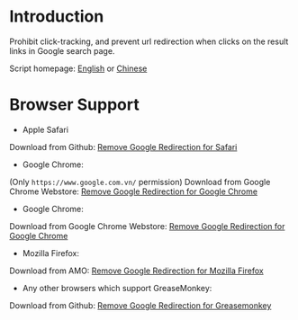 Introduction
============

Prohibit click-tracking, and prevent url redirection when clicks on the result links in Google search page.

Script homepage: [English](http://kodango.com/remove-google-redirection) or [Chinese](http://kodango.com/remove-google-redirection-extension)

Browser Support
===============

* Apple Safari

Download from Github: [Remove Google Redirection for Safari](https://github.com/dangoakachan/Remove-Google-Redirection/raw/master/extension/safari/remove-google-redirection.safariextz)

* Google Chrome:

(Only `https://www.google.com.vn/` permission) Download from Google Chrome Webstore: [Remove Google Redirection for Google Chrome](https://chrome.google.com/webstore/detail/remove-google-redirection/efjogckeagaidmhekgdfgdlaihpondbp)

* Google Chrome:

Download from Google Chrome Webstore: [Remove Google Redirection for Google Chrome](https://chrome.google.com/webstore/detail/remove-google-redirection/dnhjklgpiifbofihffldllbcopkinlod)

* Mozilla Firefox:

Download from AMO: [Remove Google Redirection for Mozilla Firefox](https://addons.mozilla.org/en-US/firefox/addon/remove-google-redirections/)

 * Any other browsers which support GreaseMonkey:

Download from Github: [Remove Google Redirection for Greasemonkey](https://github.com/dangoakachan/Remove-Google-Redirection/raw/master/extension/greasemonkey/remove-google-redirection.user.js)
